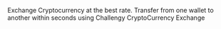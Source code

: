 Exchange Cryptocurrency at the best rate. Transfer from one wallet to another within seconds using Challengy CryptoCurrency Exchange
